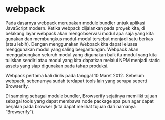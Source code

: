 
# webpack
Pada dasarnya webpack merupakan module bundler untuk aplikasi JavaScript modern. 
Ketika webpack dijalankan pada proyek kita, di belakang layar webpack akan mengobservasi modul apa saja yang kita gunakan dan membungkus modul-modul tersebut menjadi satu berkas (atau lebih).
Dengan menggunakan Webpack kita dapat leluasa menggunakan modul yang saling bergantungan. Webpack akan menggabungkan seluruh modul yang digunakan baik itu modul yang kita tuliskan sendiri atau modul yang kita dapatkan melalui NPM menjadi static assets yang siap digunakan pada tahap produksi.

Webpack pertama kali dirilis pada tanggal 10 Maret 2012. Sebelum webpack, sebenarnya sudah terdapat tools lain yang serupa seperti Browserify. 

Di samping sebagai module bundler, Browserify sejatinya memiliki tujuan sebagai tools yang dapat membawa node package apa pun agar dapat berjalan pada browser (kita dapat melihat tujuan dari namanya “Browserify”). 



